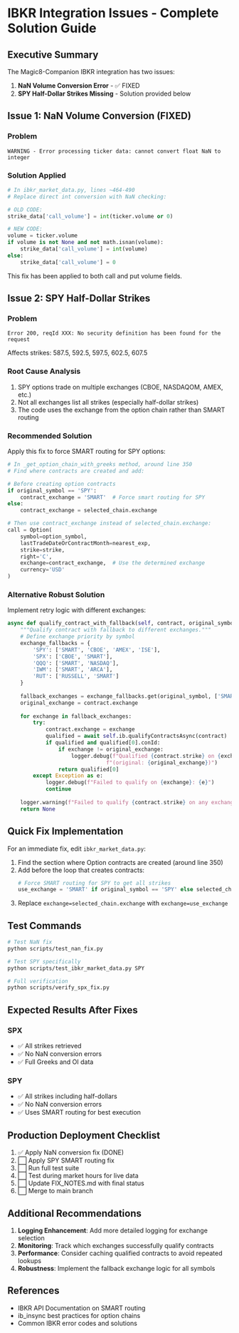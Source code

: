 # IBKR Integration Issues - Complete Solution Guide

## Executive Summary
The Magic8-Companion IBKR integration has two issues:
1. **NaN Volume Conversion Error** - ✅ FIXED
2. **SPY Half-Dollar Strikes Missing** - Solution provided below

## Issue 1: NaN Volume Conversion (FIXED)

### Problem
```
WARNING - Error processing ticker data: cannot convert float NaN to integer
```

### Solution Applied
```python
# In ibkr_market_data.py, lines ~464-490
# Replace direct int conversion with NaN checking:

# OLD CODE:
strike_data['call_volume'] = int(ticker.volume or 0)

# NEW CODE:
volume = ticker.volume
if volume is not None and not math.isnan(volume):
    strike_data['call_volume'] = int(volume)
else:
    strike_data['call_volume'] = 0
```

This fix has been applied to both call and put volume fields.

## Issue 2: SPY Half-Dollar Strikes

### Problem
```
Error 200, reqId XXX: No security definition has been found for the request
```
Affects strikes: 587.5, 592.5, 597.5, 602.5, 607.5

### Root Cause Analysis
1. SPY options trade on multiple exchanges (CBOE, NASDAQOM, AMEX, etc.)
2. Not all exchanges list all strikes (especially half-dollar strikes)
3. The code uses the exchange from the option chain rather than SMART routing

### Recommended Solution
Apply this fix to force SMART routing for SPY options:

```python
# In _get_option_chain_with_greeks method, around line 350
# Find where contracts are created and add:

# Before creating option contracts
if original_symbol == 'SPY':
    contract_exchange = 'SMART'  # Force smart routing for SPY
else:
    contract_exchange = selected_chain.exchange

# Then use contract_exchange instead of selected_chain.exchange:
call = Option(
    symbol=option_symbol,
    lastTradeDateOrContractMonth=nearest_exp,
    strike=strike,
    right='C',
    exchange=contract_exchange,  # Use the determined exchange
    currency='USD'
)
```

### Alternative Robust Solution
Implement retry logic with different exchanges:

```python
async def qualify_contract_with_fallback(self, contract, original_symbol):
    """Qualify contract with fallback to different exchanges."""
    # Define exchange priority by symbol
    exchange_fallbacks = {
        'SPY': ['SMART', 'CBOE', 'AMEX', 'ISE'],
        'SPX': ['CBOE', 'SMART'],
        'QQQ': ['SMART', 'NASDAQ'],
        'IWM': ['SMART', 'ARCA'],
        'RUT': ['RUSSELL', 'SMART']
    }
    
    fallback_exchanges = exchange_fallbacks.get(original_symbol, ['SMART'])
    original_exchange = contract.exchange
    
    for exchange in fallback_exchanges:
        try:
            contract.exchange = exchange
            qualified = await self.ib.qualifyContractsAsync(contract)
            if qualified and qualified[0].conId:
                if exchange != original_exchange:
                    logger.debug(f"Qualified {contract.strike} on {exchange} "
                               f"(original: {original_exchange})")
                return qualified[0]
        except Exception as e:
            logger.debug(f"Failed to qualify on {exchange}: {e}")
            continue
    
    logger.warning(f"Failed to qualify {contract.strike} on any exchange")
    return None
```

## Quick Fix Implementation

For an immediate fix, edit `ibkr_market_data.py`:

1. Find the section where Option contracts are created (around line 350)
2. Add before the loop that creates contracts:
   ```python
   # Force SMART routing for SPY to get all strikes
   use_exchange = 'SMART' if original_symbol == 'SPY' else selected_chain.exchange
   ```
3. Replace `exchange=selected_chain.exchange` with `exchange=use_exchange`

## Test Commands

```bash
# Test NaN fix
python scripts/test_nan_fix.py

# Test SPY specifically
python scripts/test_ibkr_market_data.py SPY

# Full verification
python scripts/verify_spx_fix.py
```

## Expected Results After Fixes

### SPX
- ✅ All strikes retrieved
- ✅ No NaN conversion errors
- ✅ Full Greeks and OI data

### SPY  
- ✅ All strikes including half-dollars
- ✅ No NaN conversion errors
- ✅ Uses SMART routing for best execution

## Production Deployment Checklist

1. ✅ Apply NaN conversion fix (DONE)
2. ⬜ Apply SPY SMART routing fix
3. ⬜ Run full test suite
4. ⬜ Test during market hours for live data
5. ⬜ Update FIX_NOTES.md with final status
6. ⬜ Merge to main branch

## Additional Recommendations

1. **Logging Enhancement**: Add more detailed logging for exchange selection
2. **Monitoring**: Track which exchanges successfully qualify contracts
3. **Performance**: Consider caching qualified contracts to avoid repeated lookups
4. **Robustness**: Implement the fallback exchange logic for all symbols

## References
- IBKR API Documentation on SMART routing
- ib_insync best practices for option chains
- Common IBKR error codes and solutions
